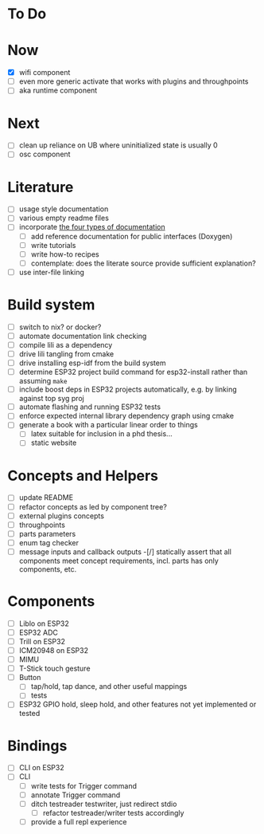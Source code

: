 # To Do

# Now

-[X] wifi component
-[ ] even more generic activate that works with plugins and throughpoints
-[ ] aka runtime component

# Next

-[ ] clean up reliance on UB where uninitialized state is usually 0
-[ ] osc component

# Literature

-[ ] usage style documentation
-[ ] various empty readme files
-[ ] incorporate [the four types of documentation](https://documentation.divio.com/)
    -[ ] add reference documentation for public interfaces (Doxygen)
    -[ ] write tutorials
    -[ ] write how-to recipes
    -[ ] contemplate: does the literate source provide sufficient explanation?
-[ ] use inter-file linking

# Build system

-[ ] switch to nix? or docker?
-[ ] automate documentation link checking
-[ ] compile lili as a dependency
-[ ] drive lili tangling from cmake
-[ ] drive installing esp-idf from the build system
-[ ] determine ESP32 project build command for esp32-install rather than assuming `make`
-[ ] include boost deps in ESP32 projects automatically, e.g. by linking against top syg proj
-[ ] automate flashing and running ESP32 tests
-[ ] enforce expected internal library dependency graph using cmake
-[ ] generate a book with a particular linear order to things
    -[ ] latex suitable for inclusion in a phd thesis...
    -[ ] static website

# Concepts and Helpers

-[ ] update README
-[ ] refactor concepts as led by component tree?
-[ ] external plugins concepts
-[ ] throughpoints
-[ ] parts parameters
-[ ] enum tag checker
-[ ] message inputs and callback outputs
-[/] statically assert that all components meet concept requirements, incl. parts has only components, etc.

# Components

-[ ] Liblo on ESP32
-[ ] ESP32 ADC
-[ ] Trill on ESP32
-[ ] ICM20948 on ESP32
-[ ] MIMU
-[ ] T-Stick touch gesture
-[ ] Button
    -[ ] tap/hold, tap dance, and other useful mappings
    -[ ] tests
-[ ] ESP32 GPIO hold, sleep hold, and other features not yet implemented or tested

# Bindings

-[ ] CLI on ESP32
-[ ] CLI
    -[ ] write tests for Trigger command
    -[ ] annotate Trigger command
    -[ ] ditch testreader testwriter, just redirect stdio
        -[ ] refactor testreader/writer tests accordingly
    -[ ] provide a full repl experience
